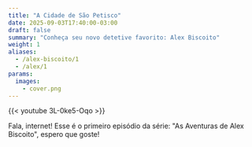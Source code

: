 ```yaml
---
title: "A Cidade de São Petisco"
date: 2025-09-03T17:40:00-03:00
draft: false
summary: "Conheça seu novo detetive favorito: Alex Biscoito"
weight: 1
aliases:
  - /alex-biscoito/1
  - /alex/1
params:
  images:
    - cover.png
---
```


{{< youtube 3L-0ke5-Oqo >}}

Fala, internet! Esse é o primeiro episódio da série: "As Aventuras de Alex Biscoito", espero que goste!
